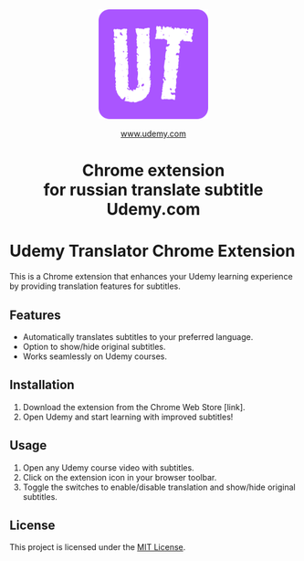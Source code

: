 <div align="center">
  <img src="public/192.png" alt="logo"/>
  <p> <a target="_blank" href="https://www.udemy.com/">www.udemy.com</a></p>
  <h1> Chrome extension <br>for russian translate subtitle <br>Udemy.com</h1>
</div>

# Udemy Translator Chrome Extension

This is a Chrome extension that enhances your Udemy learning experience by providing translation features for subtitles.

## Features

- Automatically translates subtitles to your preferred language.
- Option to show/hide original subtitles.
- Works seamlessly on Udemy courses.

## Installation

1. Download the extension from the Chrome Web Store [link].
2. Open Udemy and start learning with improved subtitles!

## Usage

1. Open any Udemy course video with subtitles.
2. Click on the extension icon in your browser toolbar.
3. Toggle the switches to enable/disable translation and show/hide original subtitles.

## License

This project is licensed under the [MIT License](LICENSE).
